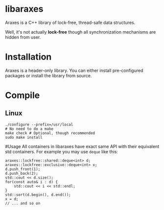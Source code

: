 # libaraxes
Araxes is a C++ library of lock-free, thread-safe data structures.

Well, it's not actually **lock-free** though all synchronization mechanisms are hidden from user.

# Installation
Araxes is a header-only library. You can either install pre-configured packages or install the library from source.

# Compile
## Linux

    ./configure --prefix=/usr/local
    # No need to do a make
    make check # Optional, though recommended
    sudo make install

#Usage
All containers in libaraxes have exact same API with their equivalent std containers. For example you may use `deque` like this:

    araxes::lockfree::shared::deque<int> d;
    araxes::lockfree::exclusive::deque<int> x;
    d.push_front(1);
    d.push_back(2);
    std::cout << d.size();
    for(const auto& i : d) {
        std::cout << i << std::endl;
    }
    std::sort(d.begin(), d.end());
    x = d;
    // ... and so on


